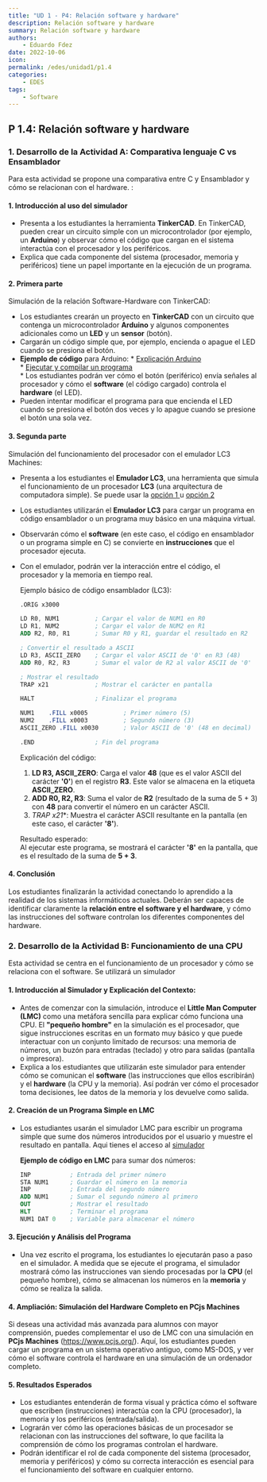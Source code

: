 ```yaml
---
title: "UD 1 - P4: Relación software y hardware"
description: Relación software y hardware
summary: Relación software y hardware
authors:
    - Eduardo Fdez
date: 2022-10-06
icon:   
permalink: /edes/unidad1/p1.4
categories:
    - EDES
tags:
    - Software
---
```


## P 1.4: Relación software y hardware

### 1. Desarrollo de la Actividad A: Comparativa lenguaje C vs Ensamblador

Para esta actividad se propone una comparativa entre C y Ensamblador y cómo se relacionan con el hardware. :

#### 1. Introducción al uso del simulador      
   * Presenta a los estudiantes la herramienta **TinkerCAD**. En TinkerCAD, pueden crear un circuito simple con un microcontrolador (por ejemplo, un **Arduino**) y observar cómo el código que cargan en el sistema interactúa con el procesador y los periféricos.
   * Explica que cada componente del sistema (procesador, memoria y periféricos) tiene un papel importante en la ejecución de un programa.

#### 2. Primera parte    
Simulación de la relación Software-Hardware con TinkerCAD:
   * Los estudiantes crearán un proyecto en **TinkerCAD** con un circuito que contenga un microcontrolador **Arduino** y algunos componentes adicionales como un **LED** y un **sensor** (botón).    
   * Cargarán un código simple que, por ejemplo, encienda o apague el LED cuando se presiona el botón.     
   * **Ejemplo de código** para Arduino:
          * [Explicación Arduino](https://www.youtube.com/watch?v=hf1LOwpnwEw)     
          * [Ejecutar y compilar un programa](https://www.tinkercad.com/things/ht2v0BF9AuW-encender-y-apagar-un-led-utilizando-un-boton-pulsador-?sharecode=JNLiMzkxWhyTlgjBj3s64i31APyBzvzo4Sf1At2E6to)    
          * Los estudiantes podrán ver cómo el botón (periférico) envía señales al procesador y cómo el **software** (el código cargado) controla el **hardware** (el LED).    
   * Pueden intentar modificar el programa para que encienda el LED cuando se presiona el botón dos veces y lo apague cuando se presione el botón una sola vez.

#### 3. Segunda parte    
Simulación del funcionamiento del procesador con el emulador LC3 Machines:

  * Presenta a los estudiantes el **Emulador LC3**, una herramienta que simula el funcionamiento de un procesador **LC3** (una arquitectura de computadora simple). Se puede usar la [opción 1 ](https://spacetech.github.io/LC3Simulator/) u [opción 2](https://wchargin.com/lc3web/)    
  * Los estudiantes utilizarán el **Emulador LC3** para cargar un programa en código ensamblador o un programa muy básico en una máquina virtual.    
  * Observarán cómo el **software** (en este caso, el código en ensamblador o un programa simple en C) se convierte en **instrucciones** que el procesador ejecuta. 
  * Con el emulador, podrán ver la interacción entre el código, el procesador y la memoria en tiempo real.    

    Ejemplo básico de código ensamblador (LC3):
  
      ```nasm
      .ORIG x3000          
  
      LD R0, NUM1          ; Cargar el valor de NUM1 en R0
      LD R1, NUM2          ; Cargar el valor de NUM2 en R1
      ADD R2, R0, R1       ; Sumar R0 y R1, guardar el resultado en R2
  
      ; Convertir el resultado a ASCII
      LD R3, ASCII_ZERO    ; Cargar el valor ASCII de '0' en R3 (48)
      ADD R0, R2, R3       ; Sumar el valor de R2 al valor ASCII de '0'
  
      ; Mostrar el resultado
      TRAP x21             ; Mostrar el carácter en pantalla
  
      HALT                 ; Finalizar el programa
  
      NUM1    .FILL x0005          ; Primer número (5)
      NUM2    .FILL x0003          ; Segundo número (3)
      ASCII_ZERO .FILL x0030       ; Valor ASCII de '0' (48 en decimal)
  
      .END                 ; Fin del programa
  
      ```
  
    Explicación del código:
  
      1. **LD R3, ASCII_ZERO**: Carga el valor **48** (que es el valor ASCII del carácter **'0'**) en el registro **R3**. Este valor se almacena en la etiqueta **ASCII_ZERO**.
      2. **ADD R0, R2, R3**: Suma el valor de **R2** (resultado de la suma de 5 + 3) con **48** para convertir el número en un carácter ASCII.
      3. *TRAP x21**: Muestra el carácter ASCII resultante en la pantalla (en este caso, el carácter **'8'**).    
  
    Resultado esperado:    
  Al ejecutar este programa, se mostrará el carácter **'8'** en la pantalla, que es el resultado de la suma de **5 + 3**.

#### 4. Conclusión
Los estudiantes finalizarán la actividad conectando lo aprendido a la realidad de los sistemas informáticos actuales. Deberán ser capaces de identificar claramente la **relación entre el software y el hardware**, y cómo las instrucciones del software controlan los diferentes componentes del hardware.

### 2. Desarrollo de la Actividad B: Funcionamiento de una CPU   
Esta actividad se centra en el funcionamiento de un procesador y cómo se relaciona con el software. Se utilizará un simulador   

#### 1. Introducción al Simulador y Explicación del Contexto:
- Antes de comenzar con la simulación, introduce el **Little Man Computer (LMC)** como una metáfora sencilla para explicar cómo funciona una CPU. El **"pequeño hombre"** en la simulación es el procesador, que sigue instrucciones escritas en un formato muy básico y que puede interactuar con un conjunto limitado de recursos: una memoria de números, un buzón para entradas (teclado) y otro para salidas (pantalla o impresora).    
- Explica a los estudiantes que utilizarán este simulador para entender cómo se comunican el **software** (las instrucciones que ellos escribirán) y el **hardware** (la CPU y la memoria). Así podrán ver cómo el procesador toma decisiones, lee datos de la memoria y los devuelve como salida.    

#### 2. Creación de un Programa Simple en LMC    

- Los estudiantes usarán el simulador LMC para escribir un programa simple que sume dos números introducidos por el usuario y muestre el resultado en pantalla. Aqui tienes el acceso al [simulador](https://peterhigginson.co.uk/lmc/?F5=17-Sep-24_17:48:41)      

  **Ejemplo de código en LMC** para sumar dos números:    

    ```nasm
    INP           ; Entrada del primer número
    STA NUM1      ; Guardar el número en la memoria
    INP           ; Entrada del segundo número
    ADD NUM1      ; Sumar el segundo número al primero
    OUT           ; Mostrar el resultado
    HLT           ; Terminar el programa
    NUM1 DAT 0    ; Variable para almacenar el número
    
    ```

#### 3. Ejecución y Análisis del Programa    

- Una vez escrito el programa, los estudiantes lo ejecutarán paso a paso en el simulador. A medida que se ejecute el programa, el simulador mostrará cómo las instrucciones van siendo procesadas por la **CPU** (el pequeño hombre), cómo se almacenan los números en la **memoria** y cómo se realiza la salida.

#### 4. Ampliación: Simulación del Hardware Completo en PCjs Machines

Si deseas una actividad más avanzada para alumnos con mayor comprensión, puedes complementar el uso de LMC con una simulación en **PCjs Machines** (https://www.pcjs.org/). Aquí, los estudiantes pueden cargar un programa en un sistema operativo antiguo, como MS-DOS, y ver cómo el software controla el hardware en una simulación de un ordenador completo.

#### 5. Resultados Esperados   

- Los estudiantes entenderán de forma visual y práctica cómo el software que escriben (instrucciones) interactúa con la CPU (procesador), la memoria y los periféricos (entrada/salida).
- Lograrán ver cómo las operaciones básicas de un procesador se relacionan con las instrucciones del software, lo que facilita la comprensión de cómo los programas controlan el hardware.
- Podrán identificar el rol de cada componente del sistema (procesador, memoria y periféricos) y cómo su correcta interacción es esencial para el funcionamiento del software en cualquier entorno.

